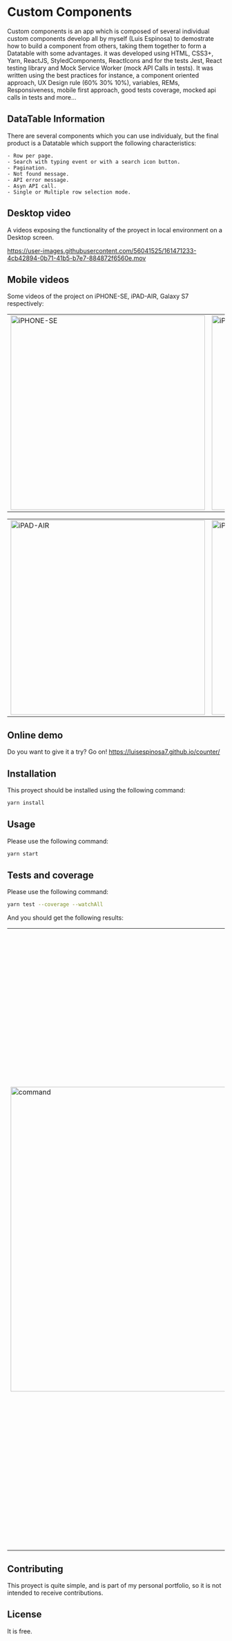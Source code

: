 # Custom Components

Custom components is an app which is composed of several individual custom components develop all by myself (Luis Espinosa) to demostrate how to build a component from others, taking them together to form a Datatable with some advantages. it was developed using HTML, CSS3+, Yarn, ReactJS, StyledComponents, ReactIcons and for the tests Jest,  React testing library and Mock Service Worker (mock API Calls in tests). It was written using the best practices for instance, a component oriented approach, UX Design rule (60% 30% 10%), variables, REMs, Responsiveness, mobile first approach, good tests coverage, mocked api calls in tests and more... 

## DataTable Information
There are several components which you can use individualy, but the final product is a Datatable
which support the following characteristics:
```
- Row per page.
- Search with typing event or with a search icon button.
- Pagination.
- Not found message.
- API error message.
- Asyn API call.
- Single or Multiple row selection mode.
```

## Desktop video
A videos exposing the functionality of the proyect in local environment on a Desktop screen.

https://user-images.githubusercontent.com/56041525/161471233-4cb42894-0b71-41b5-b7e7-884872f6560e.mov


## Mobile videos
Some videos of the project on iPHONE-SE, iPAD-AIR,  Galaxy S7 respectively:

<table style="width:100%">
  <tr>
    <td>
  		<img width="450" alt="iPHONE-SE" src="https://user-images.githubusercontent.com/56041525/161471265-ce927a36-a8e0-4b93-a034-f77631e96d43.png">
	  </td>
    <td>
  	<img width="450" alt="iPHONE-XR" src="https://user-images.githubusercontent.com/56041525/161471636-c4b5aade-772f-4bc7-aa0d-94122a0c64f7.png">
    </td>
  </tr>
</table>


<table style="width:100%">
  <tr>
    <td>
  		<img width="450" alt="iPAD-AIR" src="https://user-images.githubusercontent.com/56041525/161471672-5c5f3312-ca4d-4c2f-a1c7-d349c3c18fb3.png">
	  </td>
    <td>
  	<img width="450" alt="iPAD-MINI" src="https://user-images.githubusercontent.com/56041525/161471692-4fadca29-b200-46cb-9bc7-c13ceb8c2c14.png">
    </td>
  </tr>
</table>


## Online demo
Do you want to give it a try? Go on! 
https://luisespinosa7.github.io/counter/

## Installation

This proyect should be installed using the following command:
```bash
yarn install
```

## Usage
Please use the following command:

```bash
yarn start
```

## Tests and coverage
Please use the following command:

```bash
yarn test --coverage --watchAll
```

And you should get the following results:


<table style="width:100%">
  <tr>
    <td>
  		<img width="705" alt="command" src="https://user-images.githubusercontent.com/56041525/161893026-d87f1301-12ca-4ed0-adb2-77618081b235.png">
	  </td>
    <td>
  	<img width="1432" alt="report" src="https://user-images.githubusercontent.com/56041525/161893047-a7e578ca-9a39-424e-bdcc-15edecc63253.png">
    </td>
  </tr>
</table>


## Contributing
This proyect is quite simple, and is part of my personal portfolio, so it is not intended to receive contributions.


## License
It is free.